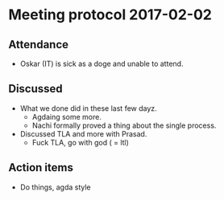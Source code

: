 Meeting protocol 2017-02-02
===========================

Attendance
----------

  * Oskar (IT) is sick as a doge and unable to attend.


Discussed
---------

  * What we done did in these last few dayz.
    * Agdaing some more.
    * Nachi formally proved a thing about the single process.
  * Discussed TLA and more with Prasad.
    * Fuck TLA, go with god ( = ltl)


Action items
------------

  * Do things, agda style


